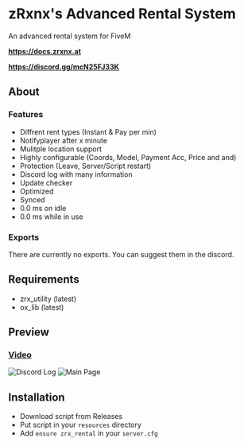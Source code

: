 # zRxnx's Advanced Rental System

An advanced rental system for FiveM

**https://docs.zrxnx.at**

**https://discord.gg/mcN25FJ33K**

## About

### Features

- Diffrent rent types (Instant & Pay per min)
- Notifyplayer after x minute
- Mulitple location support
- Highly configurable (Coords, Model, Payment Acc, Price and and)
- Protection (Leave, Server/Script restart)
- Discord log with many information
- Update checker
- Optimized
- Synced
- 0.0 ms on idle
- 0.0 ms while in use

### Exports

There are currently no exports.
You can suggest them in the discord.

## Requirements

- zrx_utility (latest)
- ox_lib (latest)

## Preview

### [Video](https://youtu.be/_sPJXxe0OrU?si=PuF5mGJkinmSBgz2)

![Discord Log](https://i.imgur.com/TDfftS2.png)
![Main Page](https://i.imgur.com/n1HVK4w.png)

## Installation

- Download script from Releases
- Put script in your `resources` directory
- Add `ensure zrx_rental` in your `server.cfg`

